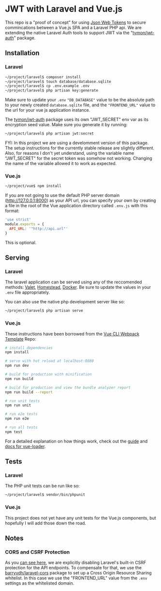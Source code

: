 # JWT with Laravel and Vue.js

This repo is a "proof of concept" for using [Json Web Tokens](https://jwt.io/) to secure commincations between a Vue.js SPA and a Laravel PHP api.  We are extending the native Laravel Auth tools to support JWT via the "[tymon/jwt-auth](https://packagist.org/packages/tymon/jwt-auth)" package.


## Installation

### Laravel


```bash
~/project/laravel$ composer install
~/project/laravel$ touch database/database.sqlite
~/project/laravel$ cp .env.example .env
~/project/laravel$ php artisan key:generate
```

Make sure to update your `.env` ``"DB_DATABASE"`` value to be the absolute path to your newly created `database.sqlite` file, and the ``"FRONTEND_URL"`` value to the url for your vue js application instance.

The [tymon/jwt-auth](https://packagist.org/packages/tymon/jwt-auth) package uses its own "JWT_SECRET" env var as its encryption seed value.  Make sure you generate it by running:

```bash
~/project/laravel$ php artisan jwt:secret
```

FYI:  In this project we are using a develomment version of this package.  The setup instructions for the currently stable release are slightly different.  Also, for reasons I don't yet understand, using the variable name "JWT_SECRET" for the secret token was somehow not working.  Changing the name of the variable allowed it to work as expected.

### Vue.js

```bash
~/project/vue$ npm install
```

If you are not going to use the default PHP server domain (http://127.0.0.1:8000) as your API url, you can specify your own by creating a file in the root of the Vue application directory called `.env.js` with this format:

```javascript
'use strict'
module.exports = {
  API_URL: '"http://api.url"'
}
```

This is optional.

## Serving

### Laravel

The laravel application can be served using any of the reccomended methods: [Valet](https://laravel.com/docs/5.5/valet), [Homestead](https://laravel.com/docs/5.5/homestead), [Docker](http://laradock.io/).  Be sure to update the values in your `.env` file appropriately.

You can also use the native php development server like so:

```bash
~/project/laravel$ php artisan serve
```

### Vue.js

These instructions have been borrowed from the [Vue CLI Webpack Template](https://github.com/vuejs-templates/webpack) Repo:

``` bash
# install dependencies
npm install

# serve with hot reload at localhost:8080
npm run dev

# build for production with minification
npm run build

# build for production and view the bundle analyzer report
npm run build --report

# run unit tests
npm run unit

# run e2e tests
npm run e2e

# run all tests
npm test
```

For a detailed explanation on how things work, check out the [guide](http://vuejs-templates.github.io/webpack/) and [docs for vue-loader](http://vuejs.github.io/vue-loader).

## Tests

### Laravel

The PHP unit tests can be run like so:

```bash
~/project/laravel$ vendor/bin/phpunit
```

### Vue.js

This project does not yet have any unit tests for the Vue.js components, but hopefully I will add those down the road.

## Notes

### CORS and CSRF Protection

As you [can see here](https://github.com/SRLabs/laravel-vue-jwt/blob/master/laravel/app/Http/Middleware/VerifyCsrfToken.php#L15), we are explicitly disabling Laravel's built-in CSRF protection for the API endpoints.  To compensate for that, we use the [barryvdh/laravel-cors](https://packagist.org/packages/barryvdh/laravel-cors) package to set up a Cross Origin Resource Sharing whitelist.  In this case we use the "FRONTEND_URL" value from the `.env` settings as the whitelisted domain.

